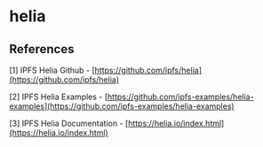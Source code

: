 # helia

## References

[1] IPFS Helia Github - [https://github.com/ipfs/helia](https://github.com/ipfs/helia)

[2] IPFS Helia Examples - [https://github.com/ipfs-examples/helia-examples](https://github.com/ipfs-examples/helia-examples)

[3] IPFS Helia Documentation - [https://helia.io/index.html](https://helia.io/index.html)